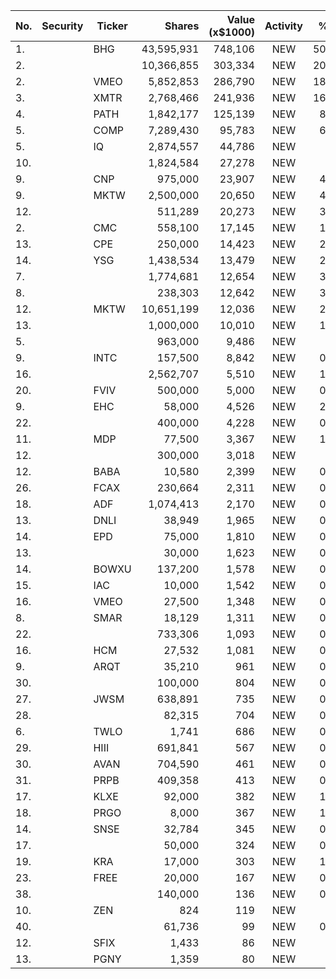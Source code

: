 No. | Security | Ticker | Shares | Value (x$1000) | Activity | % Port
|--- | --- | --- | ---:| ---:|:---:| ---:|
 1.||BHG</a>|43,595,931|748,106|NEW|50.58%
2.|||10,366,855|303,334|NEW|20.51%
2.||VMEO</a>|5,852,853|286,790|NEW|18.84%
3.||XMTR</a>|2,768,466|241,936|NEW|16.35%
4.||PATH</a>|1,842,177|125,139|NEW|8.46%
5.||COMP</a>|7,289,430|95,783|NEW|6.29%
5.||IQ</a>|2,874,557|44,786|NEW|7.4%
10.|||1,824,584|27,278|NEW|4.5%
9.||CNP</a>|975,000|23,907|NEW|4.13%
9.||MKTW</a>|2,500,000|20,650|NEW|4.07%
12.|||511,289|20,273|NEW|3.35%
2.||CMC</a>|558,100|17,145|NEW|1.35%
13.||CPE</a>|250,000|14,423|NEW|2.49%
14.||YSG</a>|1,438,534|13,479|NEW|2.22%
7.|||1,774,681|12,654|NEW|3.37%
8.|||238,303|12,642|NEW|3.36%
12.||MKTW</a>|10,651,199|12,036|NEW|2.37%
13.|||1,000,000|10,010|NEW|1.97%
5.|||963,000|9,486|NEW|4.5%
9.||INTC</a>|157,500|8,842|NEW|0.69%
16.|||2,562,707|5,510|NEW|1.08%
20.||FVIV</a>|500,000|5,000|NEW|0.86%
9.||EHC</a>|58,000|4,526|NEW|2.14%
22.|||400,000|4,228|NEW|0.73%
11.||MDP</a>|77,500|3,367|NEW|1.59%
12.|||300,000|3,018|NEW|0.8%
12.||BABA</a>|10,580|2,399|NEW|0.18%
26.||FCAX</a>|230,664|2,311|NEW|0.39%
18.||ADF</a>|1,074,413|2,170|NEW|0.42%
13.||DNLI</a>|38,949|1,965|NEW|0.52%
14.||EPD</a>|75,000|1,810|NEW|0.14%
13.|||30,000|1,623|NEW|0.76%
14.||BOWXU</a>|137,200|1,578|NEW|0.74%
15.||IAC</a>|10,000|1,542|NEW|0.73%
16.||VMEO</a>|27,500|1,348|NEW|0.63%
8.||SMAR</a>|18,129|1,311|NEW|0.08%
22.|||733,306|1,093|NEW|0.21%
16.||HCM</a>|27,532|1,081|NEW|0.17%
9.||ARQT</a>|35,210|961|NEW|0.06%
30.|||100,000|804|NEW|0.13%
27.||JWSM</a>|638,891|735|NEW|0.14%
28.|||82,315|704|NEW|0.13%
6.||TWLO</a>|1,741|686|NEW|0.04%
29.||HIII</a>|691,841|567|NEW|0.11%
30.||AVAN</a>|704,590|461|NEW|0.09%
31.||PRPB</a>|409,358|413|NEW|0.08%
17.||KLXE</a>|92,000|382|NEW|1.81%
18.||PRGO</a>|8,000|367|NEW|1.74%
14.||SNSE</a>|32,784|345|NEW|0.09%
17.|||50,000|324|NEW|0.05%
19.||KRA</a>|17,000|303|NEW|1.44%
23.||FREE</a>|20,000|167|NEW|0.79%
38.|||140,000|136|NEW|0.02%
10.||ZEN</a>|824|119|NEW|0%
40.|||61,736|99|NEW|0.01%
12.||SFIX</a>|1,433|86|NEW|0%
13.||PGNY</a>|1,359|80|NEW|0%
